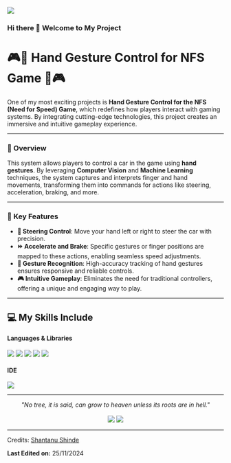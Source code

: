 ![](https://komarev.com/ghpvc/?username=ShantanuShinde)

### Hi there 👋 Welcome to My Project  

# **🎮🚗 Hand Gesture Control for NFS Game 🚗🎮**  

One of my most exciting projects is **Hand Gesture Control for the NFS (Need for Speed) Game**, which redefines how players interact with gaming systems. By integrating cutting-edge technologies, this project creates an immersive and intuitive gameplay experience.

---

### **📖 Overview**  
This system allows players to control a car in the game using **hand gestures**. By leveraging **Computer Vision** and **Machine Learning** techniques, the system captures and interprets finger and hand movements, transforming them into commands for actions like steering, acceleration, braking, and more.  

---

### **🌟 Key Features**  
- **🛞 Steering Control**: Move your hand left or right to steer the car with precision.  
- **⏩ Accelerate and Brake**: Specific gestures or finger positions are mapped to these actions, enabling seamless speed adjustments.  
- **🤏 Gesture Recognition**: High-accuracy tracking of hand gestures ensures responsive and reliable controls.  
- **🎮 Intuitive Gameplay**: Eliminates the need for traditional controllers, offering a unique and engaging way to play.  

---

## **💻 My Skills Include**  

<h4>Languages & Libraries</h4>  
<span>  
  <img src="https://img.shields.io/badge/Python-3776AB?style=for-the-badge&logo=python&logoColor=white">  
  <img src="https://img.shields.io/badge/PyGame-010101?style=for-the-badge&logo=python&logoColor=white">  
  <img src="https://img.shields.io/badge/MediaPipe-FF5722?style=for-the-badge&logo=mediapipe&logoColor=white">  
  <img src="https://img.shields.io/badge/OpenCV-5C3EE8?style=for-the-badge&logo=opencv&logoColor=white">  
  <img src="https://img.shields.io/badge/PyNput-00979D?style=for-the-badge&logo=python&logoColor=white">  
</span>  

<h4>IDE</h4>  
<span>  
  <img src="https://img.shields.io/badge/Visual_Studio_Code-0078D4?style=for-the-badge&logo=visual%20studio%20code&logoColor=white">  
</span>  

---

<p align="center">  
   <i>"No tree, it is said, can grow to heaven unless its roots are in hell."</i>  
   <br>  
   <br>  
<a target="_blank" href="https://www.linkedin.com/in/shantanu-shinde-a11b63170/"><img src="https://img.shields.io/badge/-LinkedIn-0077B5?style=for-the-badge&logo=Linkedin&logoColor=white"></img></a>  
<a target="_blank" href="mailto:shantanushinde233@gmail.com"><img src="https://img.shields.io/badge/-Gmail-D14836?style=for-the-badge&logo=Gmail&logoColor=white"></img></a>  
<br>  
</p>  

---

Credits: [Shantanu Shinde](https://github.com/shantanushinde99)  

**Last Edited on:** 25/11/2024  
